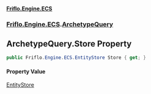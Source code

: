 #### [Friflo.Engine.ECS](index.md 'index')
### [Friflo.Engine.ECS](Friflo.Engine.ECS.md 'Friflo.Engine.ECS').[ArchetypeQuery](ArchetypeQuery.md 'Friflo.Engine.ECS.ArchetypeQuery')

## ArchetypeQuery.Store Property

```csharp
public Friflo.Engine.ECS.EntityStore Store { get; }
```

#### Property Value
[EntityStore](EntityStore.md 'Friflo.Engine.ECS.EntityStore')